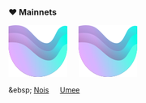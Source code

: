 ### :heart: Mainnets
<img src="https://raw.githubusercontent.com/ShKmTr/test2/main/umee.svg" alt=""> &emsp; <img src="https://raw.githubusercontent.com/ShKmTr/test2/main/umee.svg" alt="">

&ebsp; [Nois](mainnets/nois/) &emsp; [Umee](mainnets/umee/)

